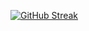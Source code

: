 [![GitHub Streak](https://streak-stats.demolab.com?user=ItsMeSudo&theme=highcontrast&hide_border=true&locale=hu&date_format=%5BY%20%5DM%20j&mode=weekly)](https://git.io/streak-stats)
